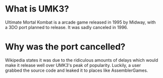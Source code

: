 # What is UMK3?
Ultimate Mortal Kombat is a arcade game released in 1995 by Midway, with a 3DO port planned to release. It was sadly canceled in 1996.

# Why was the port cancelled?
Wikipedia states it was due to the ridiculous amounts of delays which would make it release well over UMK3's peak of popularity.
Luckily, a user grabbed the source code and leaked it to places like AssemblerGames.
